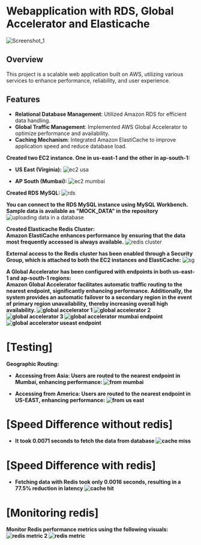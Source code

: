 # Webapplication with RDS, Global Accelerator and Elasticache
![Screenshot_1](https://github.com/user-attachments/assets/331cc1bb-d725-4088-9ec8-53266dae83bd)

## Overview
This project is a scalable web application built on AWS, utilizing various services to enhance performance, reliability, and user experience.

## Features
- **Relational Database Management**: Utilized Amazon RDS for efficient data handling.
- **Global Traffic Management**: Implemented AWS Global Accelerator to optimize performance and availability.
- **Caching Mechanism**: Integrated Amazon ElastiCache to improve application speed and reduce database load.

<strong> Created two EC2 instance. One in us-east-1 and the other in ap-south-1: </strong><br>
- **US East (Virginia):**
![ec2 usa](https://github.com/user-attachments/assets/59d48613-a36a-413f-bdb6-1d8abf06622b)

- **AP South (Mumbai):**
![ec2 mumbai](https://github.com/user-attachments/assets/9f6b5f04-5feb-4507-b4ab-ca0959ea25f0)

<strong> Created RDS MySQL: </strong>
![rds](https://github.com/user-attachments/assets/7cceac53-5457-47c3-934d-7057aef0a06a)

<strong> You can connect to the RDS MySQL instance using MySQL Workbench. Sample data is available as "MOCK_DATA" in the repository</strong>
![uploading data in a database](https://github.com/user-attachments/assets/35089ef5-801c-44e6-a6de-4357673fac0d)

<strong> Created Elasticache Redis Cluster: </strong><br>
<strong>Amazon ElastiCache enhances performance by ensuring that the data most frequently accessed is always available.</strong>
![redis cluster](https://github.com/user-attachments/assets/614adcf9-4fab-42bb-ba7e-7b40cca158a4)

<strong>External access to the Redis cluster has been enabled through a Security Group, which is attached to both the EC2 instances and ElastiCache:</strong>
![sg](https://github.com/user-attachments/assets/ddcce567-07b9-47e8-ac7f-393bb01caa3f)

<strong> A Global Accelerator has been configured with endpoints in both us-east-1 and ap-south-1 regions: </strong><br>
<strong> Amazon Global Accelerator facilitates automatic traffic routing to the nearest endpoint, significantly enhancing performance. Additionally, the system provides an automatic failover to a secondary region in the event of primary region unavailability, thereby increasing overall high availability. <strong>
![global accelerator 1](https://github.com/user-attachments/assets/2ced94cc-0159-4252-a2ed-7bdb081ebde1)
![global accelerator 2](https://github.com/user-attachments/assets/1c22e497-cc71-47c3-92d2-307625044cc1)
![global accelerator 3](https://github.com/user-attachments/assets/734dcab4-87c6-4a55-90ff-8b6334283900)
![global accelerator mumbai endpoint](https://github.com/user-attachments/assets/0723e75f-2ffb-4ee6-b06d-1cff6032619d)
![global accelerator useast endpoint](https://github.com/user-attachments/assets/fa8d744b-d5a5-480b-ae23-0596665fe694)

# [Testing]
<strong>Geographic Routing:</strong>
- **Accessing from Asia: Users are routed to the nearest endpoint in Mumbai, enhancing performance:**
![from mumbai](https://github.com/user-attachments/assets/89c6cc26-9297-4a9b-ab75-7eeeb5f0d183)

- **Accessing from America: Users are routed to the nearest endpoint in US-EAST, enhancing performance:**
![from us east](https://github.com/user-attachments/assets/6604de91-9ac5-4215-814b-d22327f2321b)

# [Speed Difference without redis]
- **It took 0.0071 seconds to fetch the data from database**
![cache miss](https://github.com/user-attachments/assets/59cd1903-acd7-4d2d-9c59-4e0bb5b6e12e)

# [Speed Difference with redis]
- **Fetching data with Redis took only 0.0016 seconds, resulting in a 77.5% reduction in latency**
![cache hit](https://github.com/user-attachments/assets/bd54a9e8-30df-4fe6-83ee-d8af3ac96f0a)

# [Monitoring redis]
<Strong>Monitor Redis performance metrics using the following visuals:</strong>
![redis metric 2](https://github.com/user-attachments/assets/1591537f-dbdf-438a-b4bc-555a47c3773a)
![redis metric](https://github.com/user-attachments/assets/63e2a0c3-adfc-4a90-9e56-9495722aaca7)


